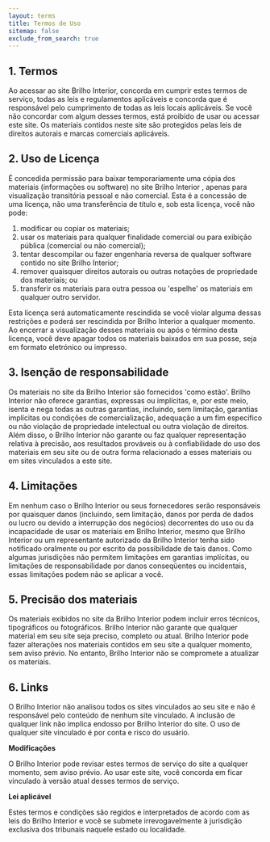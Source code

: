 ```yaml
---
layout: terms
title: Termos de Uso
sitemap: false
exclude_from_search: true
---
```

## 1. Termos
Ao acessar ao site Brilho Interior, concorda em cumprir estes termos de serviço, todas as leis e regulamentos aplicáveis 
e concorda que é responsável pelo cumprimento de todas as leis locais aplicáveis. 
Se você não concordar com algum desses termos, está proibido de usar ou acessar este site. 
Os materiais contidos neste site são protegidos pelas leis de direitos autorais e marcas comerciais aplicáveis.

## 2. Uso de Licença
É concedida permissão para baixar temporariamente uma cópia dos materiais (informações ou software) 
no site Brilho Interior , apenas para visualização transitória pessoal e não comercial. 
Esta é a concessão de uma licença, não uma transferência de título e, sob esta licença, você não pode:

1. modificar ou copiar os materiais; 
2. usar os materiais para qualquer finalidade comercial ou para exibição pública (comercial ou não comercial); 
3.  tentar descompilar ou fazer engenharia reversa de qualquer software contido no site Brilho Interior; 
4. remover quaisquer direitos autorais ou outras notações de propriedade dos materiais; ou 
5. transferir os materiais para outra pessoa ou 'espelhe' os materiais em qualquer outro servidor.

Esta licença será automaticamente rescindida se você violar alguma dessas restrições e poderá ser rescindida por Brilho Interior a qualquer momento. 
Ao encerrar a visualização desses materiais ou após o término desta licença, você deve apagar todos os materiais baixados em sua posse, seja em formato eletrónico 
ou impresso.

## 3. Isenção de responsabilidade
Os materiais no site da Brilho Interior são fornecidos 'como estão'. Brilho Interior não oferece garantias, expressas ou implícitas, e, 
por este meio, isenta e nega todas as outras garantias, incluindo, sem limitação, garantias implícitas ou condições de comercialização, 
adequação a um fim específico ou não violação de propriedade intelectual ou outra violação de direitos.
Além disso, o Brilho Interior não garante ou faz qualquer representação relativa à precisão, aos resultados prováveis 
ou à confiabilidade do uso dos materiais em seu site ou de outra forma relacionado a esses materiais ou em sites vinculados a este site.

## 4. Limitações
Em nenhum caso o Brilho Interior ou seus fornecedores serão responsáveis por quaisquer danos (incluindo, sem limitação, danos por perda de 
dados ou lucro ou devido a interrupção dos negócios) decorrentes do uso ou da incapacidade de usar os materiais em Brilho Interior, 
mesmo que Brilho Interior ou um representante autorizado da Brilho Interior tenha sido notificado oralmente ou por escrito da possibilidade 
de tais danos. Como algumas jurisdições não permitem limitações em garantias implícitas, ou limitações de responsabilidade por danos conseqüentes 
ou incidentais, essas limitações podem não se aplicar a você.

## 5. Precisão dos materiais
Os materiais exibidos no site da Brilho Interior podem incluir erros técnicos, tipográficos ou fotográficos. Brilho Interior não garante que qualquer 
material em seu site seja preciso, completo ou atual. Brilho Interior pode fazer alterações nos materiais contidos em seu site a qualquer momento, sem aviso prévio. 
No entanto, Brilho Interior não se compromete a atualizar os materiais.

## 6. Links
O Brilho Interior não analisou todos os sites vinculados ao seu site e não é responsável pelo conteúdo de nenhum site vinculado. A inclusão de qualquer 
link não implica endosso por Brilho Interior do site. O uso de qualquer site vinculado é por conta e risco do usuário.

**Modificações**

O Brilho Interior pode revisar estes termos de serviço do site a qualquer momento, sem aviso prévio. Ao usar este site, você concorda 
em ficar vinculado à versão atual desses termos de serviço.

**Lei aplicável**

Estes termos e condições são regidos e interpretados de acordo com as leis do Brilho Interior e você se submete irrevogavelmente 
à jurisdição exclusiva dos tribunais naquele estado ou localidade.